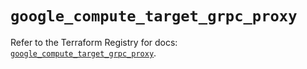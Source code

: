 # `google_compute_target_grpc_proxy`

Refer to the Terraform Registry for docs: [`google_compute_target_grpc_proxy`](https://registry.terraform.io/providers/hashicorp/google/6.15.0/docs/resources/compute_target_grpc_proxy).
